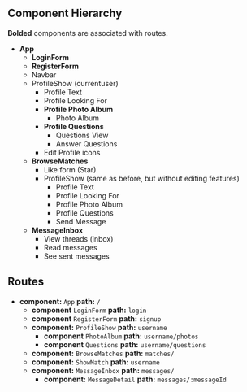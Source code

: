 ## Component Hierarchy

**Bolded** components are associated with routes.

* **App**
  * **LoginForm**
  * **RegisterForm**
  * Navbar
  * ProfileShow (currentuser)
    * Profile Text
    * Profile Looking For
    * **Profile Photo Album**
      * Photo Album
    * **Profile Questions**
      * Questions View
      * Answer Questions
    * Edit Profile icons
  * **BrowseMatches**
    * Like form (Star)
    * ProfileShow (same as before, but without editing features)
      * Profile Text
      * Profile Looking For
      * Profile Photo Album
      * Profile Questions
      * Send Message
  * **MessageInbox**
    * View threads (inbox)
    * Read messages
    * See sent messages


## Routes

* **component:** `App` **path:** `/`
  * **component** `LoginForm` **path:** `login`
  * **component** `RegisterForm` **path:** `signup`
  * **component:** `ProfileShow` **path:** `username`
    * **component** `PhotoAlbum` **path:** `username/photos`
    * **component** `Questions` **path:** `username/questions`
  * **component:** `BrowseMatches` **path:** `matches/`
  * **component:** `ShowMatch` **path:** `username`
  * **component:** `MessageInbox` **path:** `messages/`
    * **component:** `MessageDetail` **path:** `messages/:messageId`
